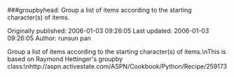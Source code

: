 ###groupbyhead: Group a list of items according to the starting character(s) of items.

Originally published: 2006-01-03 09:26:05
Last updated: 2006-01-03 09:26:05
Author: runsun pan

Group a list of items according to the starting character(s) of items.\nThis is based on Raymond Hettinger's groupby class:\nhttp://aspn.activestate.com/ASPN/Cookbook/Python/Recipe/259173